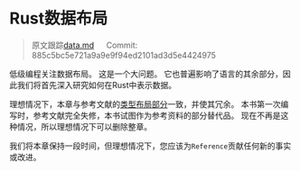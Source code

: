 # Rust数据布局

> 原文跟踪[data.md](https://github.com/rust-lang-nursery/nomicon/blob/master/src/data.md) &emsp; Commit: 885c5bc5e721a9a9e9f94ed2101ad3d5e4424975

低级编程关注数据布局。 这是一个大问题。 它也普遍影响了语言的其余部分，因此我们将首先深入研究如何在Rust中表示数据。

理想情况下，本章与参考文献的[类型布局部分](https://doc.rust-lang.org/reference/type-layout.html)一致，并使其冗余。 本书第一次编写时，参考文献完全失修，本书试图作为参考资料的部分替代品。 现在不再是这种情况，所以理想情况下可以删除整章。

我们将本章保持一段时间，但理想情况下，您应该为`Reference`贡献任何新的事实或改进。
